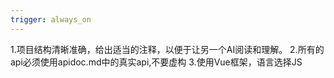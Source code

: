 ```yaml
---
trigger: always_on
---
```


1.项目结构清晰准确，给出适当的注释，以便于让另一个AI阅读和理解。
2.所有的api必须使用apidoc.md中的真实api,不要虚构
3.使用Vue框架，语言选择JS

